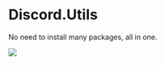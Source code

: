 # Discord.Utils
No need to install many packages, all in one.

<img src="https://nodei.co/npm/discord.utils.png?downloads=true&downloadRank=true&stars=true">